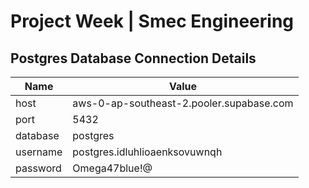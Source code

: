 # Project Week | Smec Engineering



## Postgres Database Connection Details

| Name | Value |
| ----------- | ----------- |
| host | aws-0-ap-southeast-2.pooler.supabase.com |
| port | 5432 |
| database | postgres |
| username | postgres.idluhlioaenksovuwnqh |
| password | Omega47blue!@ |
